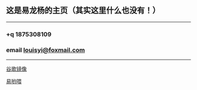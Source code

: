 ## 这是易龙杨的主页（其实这里什么也没有！）

---

### +q 1875308109

### email louisyi@foxmail.com

---

[谷歌镜像](https://go.weihanli.xyz/)

[易哟喂](http://www.louisyi.top:443/)


